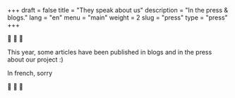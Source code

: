 +++
draft = false
title = "They speak about us"
description = "In the press & blogs."
lang = "en"
menu = "main"
weight = 2
slug = "press"
type = "press"
+++

📢 📢 📢

This year, some articles have been published in blogs and in the press about our project :)

In french, sorry

📢 📢 📢